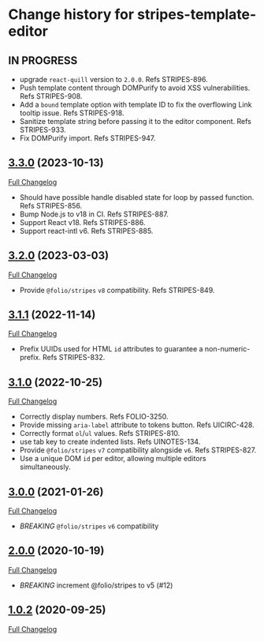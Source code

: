 # Change history for stripes-template-editor

## IN PROGRESS

* upgrade `react-quill` version to `2.0.0`. Refs STRIPES-896.
* Push template content through DOMPurify to avoid XSS vulnerabilities. Refs STRIPES-908.
* Add a `bound` template option with template ID to fix the overflowing Link tooltip issue. Refs STRIPES-918.
* Sanitize template string before passing it to the editor component. Refs STRIPES-933.
* Fix DOMPurify import. Refs STRIPES-947.

## [3.3.0](https://github.com/folio-org/stripes-template-editor/tree/v3.2.0) (2023-10-13)
[Full Changelog](https://github.com/folio-org/stripes-template-editor/compare/v3.2.0...v3.3.0)

* Should have possible handle disabled state for loop by passed function. Refs STRIPES-856.
* Bump Node.js to v18 in CI. Refs STRIPES-887.
* Support React v18. Refs STRIPES-886.
* Support react-intl v6. Refs STRIPES-885.

## [3.2.0](https://github.com/folio-org/stripes-template-editor/tree/v3.2.0) (2023-03-03)
[Full Changelog](https://github.com/folio-org/stripes-template-editor/compare/v3.1.1...v3.2.0)

* Provide `@folio/stripes` `v8` compatibility. Refs STRIPES-849.

## [3.1.1](https://github.com/folio-org/stripes-template-editor/tree/v3.1.1) (2022-11-14)
[Full Changelog](https://github.com/folio-org/stripes-template-editor/compare/v3.0.1...v3.1.1)

* Prefix UUIDs used for HTML `id` attributes to guarantee a non-numeric-prefix. Refs STRIPES-832.

## [3.1.0](https://github.com/folio-org/stripes-template-editor/tree/v3.1.0) (2022-10-25)
[Full Changelog](https://github.com/folio-org/stripes-template-editor/compare/v3.0.0...v3.1.0)

* Correctly display numbers. Refs FOLIO-3250.
* Provide missing `aria-label` attribute to tokens button. Refs UICIRC-428.
* Correctly format `ol`/`ul` values. Refs STRIPES-810.
* use tab key to create indented lists. Refs UINOTES-134.
* Provide `@folio/stripes` `v7` compatibility alongside `v6`. Refs STRIPES-827.
* Use a unique DOM `id` per editor, allowing multiple editors simultaneously.

## [3.0.0](https://github.com/folio-org/stripes-template-editor/tree/v3.0.0) (2021-01-26)
[Full Changelog](https://github.com/folio-org/stripes-template-editor/compare/v2.0.0...v3.0.0)

* *BREAKING* `@folio/stripes` `v6` compatibility

## [2.0.0](https://github.com/folio-org/stripes-template-editor/tree/v2.0.0) (2020-10-19)
[Full Changelog](https://github.com/folio-org/stripes-template-editor/compare/v1.0.2...v2.0.0)

* *BREAKING* increment @folio/stripes to v5 (#12)

## [1.0.2](https://github.com/folio-org/stripes-template-editor/tree/v1.0.2) (2020-09-25)
[Full Changelog](https://github.com/folio-org/stripes-template-editor/compare/v1.0.0...v1.0.2)
